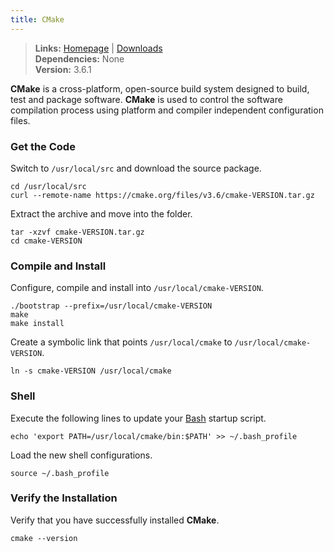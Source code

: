 ```yaml
---
title: CMake
---
```


> **Links:** [Homepage](http://www.cmake.org/) | [Downloads](http://www.cmake.org/cmake/resources/software.html)  
> **Dependencies:** None  
> **Version:** <span id="version">3.6.1</span>

**CMake** is a cross-platform, open-source build system designed to build, test and package software. **CMake** is used to control the software compilation process using platform and compiler independent configuration files.


### Get the Code

Switch to `/usr/local/src` and download the source package.

	cd /usr/local/src
	curl --remote-name https://cmake.org/files/v3.6/cmake-VERSION.tar.gz

Extract the archive and move into the folder.

	tar -xzvf cmake-VERSION.tar.gz
	cd cmake-VERSION


### Compile and Install

Configure, compile and install into `/usr/local/cmake-VERSION`.

	./bootstrap --prefix=/usr/local/cmake-VERSION
	make
	make install

Create a symbolic link that points `/usr/local/cmake` to `/usr/local/cmake-VERSION`.

	ln -s cmake-VERSION /usr/local/cmake


### Shell

Execute the following lines to update your [Bash](http://en.wikipedia.org/wiki/Bash_%28Unix_shell%29) startup script.

	echo 'export PATH=/usr/local/cmake/bin:$PATH' >> ~/.bash_profile

Load the new shell configurations.

	source ~/.bash_profile


### Verify the Installation

Verify that you have successfully installed **CMake**.

	cmake --version
